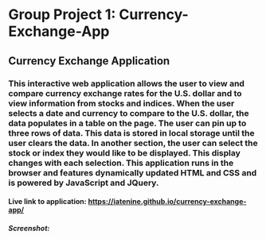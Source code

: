 # Group Project 1: Currency-Exchange-App

## Currency Exchange Application

### This interactive web application allows the user to view and compare currency exchange rates for the U.S. dollar and to view information from stocks and indices. When the user selects a date and currency to compare to the U.S. dollar, the data populates in a table on the page. The user can pin up to three rows of data. This data is stored in local storage until the user clears the data. In another section, the user can select the stock or index they would like to be displayed. This display changes with each selection. This application runs in the browser and features dynamically updated HTML and CSS and is powered by JavaScript and JQuery.

#### Live link to application: https://iatenine.github.io/currency-exchange-app/

##### Screenshot:
